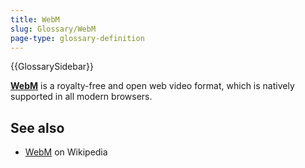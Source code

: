 ```yaml
---
title: WebM
slug: Glossary/WebM
page-type: glossary-definition
---
```


{{GlossarySidebar}}

**[WebM](/en-US/docs/Web/Media/Guides/Formats/Containers#webm)** is a royalty-free and open web video format, which is natively supported in all modern browsers.

## See also

- [WebM](https://en.wikipedia.org/wiki/WebM) on Wikipedia
